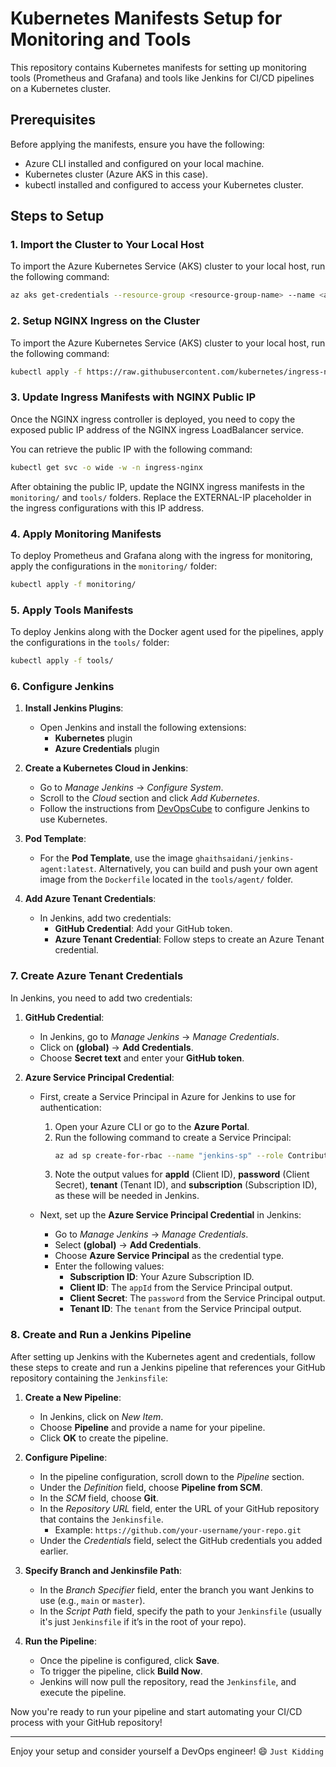 # Kubernetes Manifests Setup for Monitoring and Tools

This repository contains Kubernetes manifests for setting up monitoring tools (Prometheus and Grafana) and tools like Jenkins for CI/CD pipelines on a Kubernetes cluster.

## Prerequisites

Before applying the manifests, ensure you have the following:

- Azure CLI installed and configured on your local machine.
- Kubernetes cluster (Azure AKS in this case).
- kubectl installed and configured to access your Kubernetes cluster.

## Steps to Setup

### 1. Import the Cluster to Your Local Host

To import the Azure Kubernetes Service (AKS) cluster to your local host, run the following command:

```bash
az aks get-credentials --resource-group <resource-group-name> --name <aks-name>
```

### 2. Setup NGINX Ingress on the Cluster

To import the Azure Kubernetes Service (AKS) cluster to your local host, run the following command:

```bash
kubectl apply -f https://raw.githubusercontent.com/kubernetes/ingress-nginx/controller-v1.12.0-beta.0/deploy/static/provider/cloud/deploy.yaml
```

### 3. Update Ingress Manifests with NGINX Public IP

Once the NGINX ingress controller is deployed, you need to copy the exposed public IP address of the NGINX ingress LoadBalancer service.

You can retrieve the public IP with the following command:

```bash
kubectl get svc -o wide -w -n ingress-nginx
```

After obtaining the public IP, update the NGINX ingress manifests in the `monitoring/` and `tools/` folders. Replace the EXTERNAL-IP placeholder in the ingress configurations with this IP address.

### 4. Apply Monitoring Manifests

To deploy Prometheus and Grafana along with the ingress for monitoring, apply the configurations in the `monitoring/` folder:

```bash
kubectl apply -f monitoring/
```

### 5. Apply Tools Manifests

To deploy Jenkins along with the Docker agent used for the pipelines, apply the configurations in the `tools/` folder:

```bash
kubectl apply -f tools/
```

### 6. Configure Jenkins

1. **Install Jenkins Plugins**:
   - Open Jenkins and install the following extensions:
     - **Kubernetes** plugin
     - **Azure Credentials** plugin

2. **Create a Kubernetes Cloud in Jenkins**:
   - Go to *Manage Jenkins* → *Configure System*.
   - Scroll to the *Cloud* section and click *Add Kubernetes*.
   - Follow the instructions from [DevOpsCube](https://devopscube.com/jenkins-build-agents-kubernetes/) to configure Jenkins to use Kubernetes.

3. **Pod Template**:
   - For the **Pod Template**, use the image `ghaithsaidani/jenkins-agent:latest`. Alternatively, you can build and push your own agent image from the `Dockerfile` located in the `tools/agent/` folder.

4. **Add Azure Tenant Credentials**:
   - In Jenkins, add two credentials:
     - **GitHub Credential**: Add your GitHub token.
     - **Azure Tenant Credential**: Follow steps to create an Azure Tenant credential.

### 7. Create Azure Tenant Credentials

In Jenkins, you need to add two credentials:

1. **GitHub Credential**:
   - In Jenkins, go to *Manage Jenkins* → *Manage Credentials*.
   - Click on **(global)** → **Add Credentials**.
   - Choose **Secret text** and enter your **GitHub token**.

2. **Azure Service Principal Credential**:
   - First, create a Service Principal in Azure for Jenkins to use for authentication:
     1. Open your Azure CLI or go to the **Azure Portal**.
     2. Run the following command to create a Service Principal:
        ```bash
        az ad sp create-for-rbac --name "jenkins-sp" --role Contributor --scopes /subscriptions/{your-subscription-id}
        ```
     3. Note the output values for **appId** (Client ID), **password** (Client Secret), **tenant** (Tenant ID), and **subscription** (Subscription ID), as these will be needed in Jenkins.

   - Next, set up the **Azure Service Principal Credential** in Jenkins:
     - Go to *Manage Jenkins* → *Manage Credentials*.
     - Select **(global)** → **Add Credentials**.
     - Choose **Azure Service Principal** as the credential type.
     - Enter the following values:
       - **Subscription ID**: Your Azure Subscription ID.
       - **Client ID**: The `appId` from the Service Principal output.
       - **Client Secret**: The `password` from the Service Principal output.
       - **Tenant ID**: The `tenant` from the Service Principal output.

### 8. Create and Run a Jenkins Pipeline

After setting up Jenkins with the Kubernetes agent and credentials, follow these steps to create and run a Jenkins pipeline that references your GitHub repository containing the `Jenkinsfile`:

1. **Create a New Pipeline**:
   - In Jenkins, click on *New Item*.
   - Choose **Pipeline** and provide a name for your pipeline.
   - Click **OK** to create the pipeline.

2. **Configure Pipeline**:
   - In the pipeline configuration, scroll down to the *Pipeline* section.
   - Under the *Definition* field, choose **Pipeline from SCM**.
   - In the *SCM* field, choose **Git**.
   - In the *Repository URL* field, enter the URL of your GitHub repository that contains the `Jenkinsfile`.
     - Example: `https://github.com/your-username/your-repo.git`
   - Under the *Credentials* field, select the GitHub credentials you added earlier.

3. **Specify Branch and Jenkinsfile Path**:
   - In the *Branch Specifier* field, enter the branch you want Jenkins to use (e.g., `main` or `master`).
   - In the *Script Path* field, specify the path to your `Jenkinsfile` (usually it's just `Jenkinsfile` if it’s in the root of your repo).

4. **Run the Pipeline**:
   - Once the pipeline is configured, click **Save**.
   - To trigger the pipeline, click **Build Now**.
   - Jenkins will now pull the repository, read the `Jenkinsfile`, and execute the pipeline.

Now you're ready to run your pipeline and start automating your CI/CD process with your GitHub repository!

---

Enjoy your setup and consider yourself a DevOps engineer! 😄 `Just Kidding`



